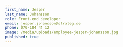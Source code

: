 ```yaml
---
first_name: Jesper
last_name: Johansson
role: Front-end developer
email: jesper.johansson@strateg.se
phone: 070-184 44 12
image: /media/uploads/employee-jesper-johansson.jpg
published: true
---
```

